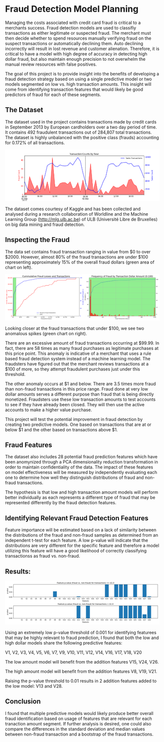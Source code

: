 # Fraud Detection Model Planning

Managing the costs associated with credit card fraud is critical to a merchants success. Fraud detection models are used to classifiy transactions as either legitimate or suspected fraud. The merchant must then decide whether to spend resources manually verifying fraud on the suspect transactions or automatically declining them. Auto declining incorrectly will result in lost revenue and customer alienation. Therefore, it is critical to have a model with high degree of accuracy in detecting high dollar fraud, but also maintain enough precision to not overwhelm the manual review resources with false positives. 

The goal of this project is to provide insight into the benefits of developing a fraud detection strategy based on using a single predictive model or two models segmented on low vs. high transaction amounts. This insight will come from identifying transaction features that would likely be good predictors of fraud for each of these segments. 


## The Dataset
The dataset used in the project contains transactions made by credit cards in September 2013 by European cardholders over a two day period of time. It contains 492 fraudulent transactions out of 284,807 total transactions. The dataset is highly unbalanced with the positive class (frauds) accounting for 0.172% of all transactions. 

![](/img/overview.png) 

The dataset comes courtesy of Kaggle and has been collected and analysed during a research collaboration of Worldline and the Machine Learning Group (http://mlg.ulb.ac.be) of ULB (Université Libre de Bruxelles) on big data mining and fraud detection.


## Inspecting the Fraud
The data set contains fraud transaction ranging in value from $0 to over $2000. However, almost 80% of the fraud transactions are under $100  representing approximately 15% of the overall fraud dollars (green area of chart on left). 

![](/img/AmountPlots.png)

Looking closer at the fraud transactions that under $100, we see two anomalous spikes (green chart on right).

There are an excessive amount of fraud transactions occurring at $99.99. In fact, there are 58 times as many fraud purchases as legitimate purchases at this price point. This anomaly is indicative of a merchant that uses a rule based fraud detection system instead of a machine learning model. The fraudsters have figured out that the merchant reviews transactions at a $100 of more, so they attempt fraudulent purchases just under this threshold. 

The other anomaly occurs at $1 and below. There are 3.5 times more fraud than non-fraud transactions in this price range. Fraud done at very low dollar amounts serves a different purpose than fraud that is being directly monetized. Fraudsters use these low transaction amounts to test accounts to see if they have already been closed. They will then use the active accounts to make a higher value purchase. 

This project will test the potential improvement in fraud detection by creating two predictive models. One based on transactions that are at or below $1 and the other based on transactions above $1. 

## Fraud Features
The dataset also includes 28 potential fraud prediction features which have been anomynized through a PCA dimensionality reduction transformation in order to maintain confidentiality of the data. The impact of these features on model effectiveness will be measured by independently evaluating each one to determine how well they distinguish distributions of fraud and non-fraud transactions. 

The hypothesis is that low and high transaction amount models will perform better individually as each represents a different type of fraud that may be represented differently by the fraud detection features.

## Identifying Relevant Fraud Detection Features
Feature importance will be estimated based on a lack of similarity between the distributions of the fraud and non-fraud samples as determined from an independent t-test for each feature. A low p-value will indicate that the distributions are very different for the specific feature and therefore a model utilizing this feature will have a good likelihood of correctly classifying transactionss as fraud vs. non-fraud.


## Results:

![](/img/features_pval.png)

Using an extremely low p-value threshold of 0.001 for identifying featurees that may be highly relevant to fraud prediction, I found that both the low and high dollar models share the following predictive features:  
 
V1, V2, V3, V4, V5, V6, V7, V9, V10, V11, V12, V14, V16, V17, V18, V20

The low amount model will benefit from the addition features V15, V24, V26.

The high amount model will benefit from the addition features V8, V19, V21. 

Raising the p-value threshold to 0.01 results in 2 addition features added to the low model: V13 and V28.

## Conclusion
I found that multiple predictive models would likely produce better overall fraud identification based on usage of features that are relevant for each tranaction amount segment. If further analysis is desired, one could also compare the differences in the standard deviation and median values between non-fraud transaction and a bootstrap of the fraud transactions.


